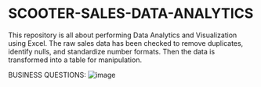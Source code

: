 # SCOOTER-SALES-DATA-ANALYTICS

This repository is all about performing Data Analytics and Visualization using Excel.
The raw sales data has been checked to remove duplicates, identify nulls, and standardize number formats. Then the data is transformed into a table for manipulation.

BUSINESS QUESTIONS:
![image](https://github.com/user-attachments/assets/fd65fc38-b5ec-4532-abfb-68264e975cfa)



